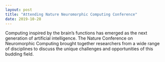 ```yaml
---
layout: post
title: "Attending Nature Neuromorphic Computing Conference"
date: 2019-10-28
---
```


Computing inspired by the brain’s functions has emerged as the next generation of artificial intelligence. The Nature Conference on Neuromorphic Computing brought together researchers from a wide range of disciplines to discuss the unique challenges and opportunities of this budding field.
